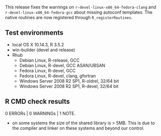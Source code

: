 This release fixes the warnings on `r-devel-linux-x86_64-fedora-clang` and
`r-devel-linux-x86_64-fedora-gcc` about missing autoconf templates.
The native routines are now registered through `R_registerRoutines`.

## Test environments

* local OS X 10.14.3, R 3.5.2
* win-builder (devel and release)
* Rhub
  * Debian Linux, R-release, GCC
  * Debian Linux, R-devel, GCC ASAN/UBSAN
  * Fedora Linux, R-devel, GCC
  * Fedora Linux, R-devel, clang, gfortran
  * Windows Server 2008 R2 SP1, R-oldrel, 32/64 bit
  * Windows Server 2008 R2 SP1, R-devel, 32/64 bit
## R CMD check results

0 ERRORs | 0 WARNINGs | 1 NOTE.

* on some systems the size of the shared library is > 5MB.
    This is due to the compiler and linker on these systems and beyond our control.


